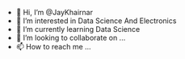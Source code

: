 - 👋 Hi, I’m @JayKhairnar
- 👀 I’m interested in Data Science And Electronics
- 🌱 I’m currently learning Data Science
- 💞️ I’m looking to collaborate on ...
- 📫 How to reach me ...

<!---
JayKhairnar/JayKhairnar is a ✨ special ✨ repository because its `README.md` (this file) appears on your GitHub profile.
You can click the Preview link to take a look at your changes.
--->
